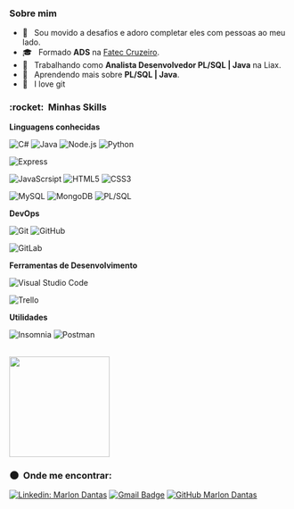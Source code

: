 <!-- ### Hi there 👋 -->

<!--
**marlondantas/marlondantas** is a ✨ _special_ ✨ repository because its `README.md` (this file) appears on your GitHub profile.

Here are some ideas to get you started:

- 🔭 I’m currently working on ...
- 🌱 I’m currently learning ...
- 👯 I’m looking to collaborate on ...
- 🤔 I’m looking for help with ...
- 💬 Ask me about ...
- 📫 How to reach me: ...
- 😄 Pronouns: ...
- ⚡ Fun fact: ...
-->
<h3>Sobre mim </h3>

- 🤔 &nbsp; Sou movido a desafios e adoro completar eles com pessoas ao meu lado.
- 🎓 &nbsp; Formado **ADS** na <a href="https://www.fateccruzeiro.edu.br/index">Fatec Cruzeiro</a>.
- 💼 &nbsp; Trabalhando como **Analista Desenvolvedor PL/SQL | Java** na Liax.
- 🌱 &nbsp; Aprendendo mais sobre **PL/SQL | Java**.
- 💙 &nbsp; I love git 

<h3> :rocket: &nbsp;Minhas Skills </h3>

**Linguagens conhecidas**

  ![C#](https://img.shields.io/badge/C%23-239120?style=for-the-badge&logo=c-sharp&logoColor=white)
  ![Java](https://img.shields.io/badge/Java-ED8B00?style=for-the-badge&logo=java&logoColor=white)
  ![Node.js](https://img.shields.io/badge/Node.js-43853D?style=for-the-badge&logo=node.js&logoColor=white)
  ![Python](https://img.shields.io/badge/Python-14354C?style=for-the-badge&logo=python&logoColor=white)

  ![Express](https://img.shields.io/badge/Express.js-404D59?style=for-the-badge)

  ![JavaScrsipt](https://img.shields.io/badge/JavaScript-F7DF1E?style=for-the-badge&logo=javascript&logoColor=white)
  ![HTML5](https://img.shields.io/badge/HTML5-E34F26?style=for-the-badge&logo=html5&logoColor=white)
  ![CSS3](https://img.shields.io/badge/CSS3-1572B6?style=for-the-badge&logo=css3&logoColor=white)
  <!-- ![Flutter](https://img.shields.io/badge/-Flutter-333333?style=flat&logo=Flutter) -->
  <!-- ![React](https://img.shields.io/badge/-React-333333?style=flat&logo=react) -->
  <!-- ![React Native](https://img.shields.io/badge/-React%20Native-333333?style=flat&logo=react) -->
  <!-- ![Jest](https://img.shields.io/badge/-Jest-333333?style=flat&logo=jest) -->
  ![MySQL](https://img.shields.io/badge/MySQL-00000F?style=for-the-badge&logo=mysql&logoColor=white)
  ![MongoDB](https://img.shields.io/badge/MongoDB-4EA94B?style=for-the-badge&logo=mongodb&logoColor=white)
  ![PL/SQL](https://img.shields.io/badge/PL/SQL-07405E?style=for-the-badge&logo=PLSQL&logoColor=white)



**DevOps**

  ![Git](https://img.shields.io/badge/-Git-00000F?style=for-the-badge&logo=git)
  ![GitHub](https://img.shields.io/badge/-GitHub-00000F?style=for-the-badge&logo=github)
  <!-- ![Bitbucket](https://img.shields.io/badge/-Bitbucket-333333?style=flat&logo=bitbucket) -->
  <!-- ![Docker](https://img.shields.io/badge/-Docker-333333?style=flat&logo=docker) -->
  <!-- ![Travis](https://img.shields.io/badge/-Travis-333333?style=flat&logo=travis) -->

  ![GitLab](https://img.shields.io/badge/GitLab-00000F?style=for-the-badge&logo=gitlab&logoColor=white)
  
**Ferramentas de Desenvolvimento**

  ![Visual Studio Code](https://img.shields.io/badge/-Visual%20Studio%20Code-00000F?style=for-the-badge&logo=visual-studio-code&logoColor=007ACC)
  <!-- ![Eclipse](https://img.shields.io/badge/-Eclipse-333333?style=flat&logo=eclipse-ide&logoColor=2C2255) -->
  ![Trello](https://img.shields.io/badge/-Trello-00000F?style=for-the-badge&logo=trello&logoColor=007ACC)
  <!-- ![Figma](https://img.shields.io/badge/-Figma-333333?style=flat&logo=figma&logoColor=007ACC) -->
  <!-- ![Adobe XD](https://img.shields.io/badge/-Adobe%20XD-333333?style=flat&logo=adobe-xd&logoColor=007ACC) -->

**Utilidades**

  ![Insomnia](https://img.shields.io/badge/-Insomnia-00000F?style=for-the-badge&logo=insomnia)
  ![Postman](https://img.shields.io/badge/-Postman-00000F?style=for-the-badge&logo=postman)

<br/>

<a href="https://github.com/marlondantas">
  <img height="180em" src="https://github-readme-stats.vercel.app/api?username=marlondantas&theme=write&show_icons=true" />
</a>

<br/>

<h3> 🌑 &nbsp;Onde me encontrar: </h3> 

[![Linkedin: Marlon Dantas](https://img.shields.io/badge/-Marlon%20Dantas-blue?style=flat-square&logo=Linkedin&logoColor=white&link=https://www.linkedin.com/in/marlon-dantas-8b03b474/)](https://www.linkedin.com/in/marlon-dantas-8b03b474/)
[![Gmail Badge](https://img.shields.io/badge/-marlondantas2010@gmail.com-006bed?style=flat-square&logo=Gmail&logoColor=white&link=mailto:marlondantas2010@gmail.com)](mailto:marlondantas2010@gmail.com)
[![GitHub Marlon Dantas]( https://img.shields.io/github/followers/marlondantas?label=follow&style=social)](https://github.com/marlondantas)
